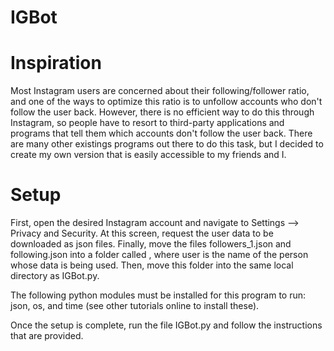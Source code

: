 # IGBot

# Inspiration
Most Instagram users are concerned about their following/follower ratio, 
and one of the ways to optimize this ratio is to unfollow accounts who 
don't follow the user back. However, there is no efficient way to do this 
through Instagram, so people have to resort to third-party applications 
and programs that tell them which accounts don't follow the user back. 
There are many other existings programs out there to do this task, but I 
decided to create my own version that is easily accessible to my friends 
and I.

# Setup
First, open the desired Instagram account and navigate to Settings --> 
Privacy and Security. At this screen, request the user data to be 
downloaded as json files. Finally, move the files followers_1.json and 
following.json into a folder called <user>, where user is the name of the 
person whose data is being used. Then, move this folder into the same 
local directory as IGBot.py.

The following python modules must be installed for this program to run: 
json, os, and time (see other tutorials online to install these).

Once the setup is complete, run the file IGBot.py and follow the 
instructions that are provided.

